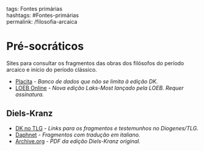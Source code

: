 tags: Fontes primárias  
hashtags: #Fontes-primárias  
permalink: /filosofia-arcaica

# Pré-socráticos

Sites para consultar os fragmentos das obras dos filósofos do período arcaico e início do período clássico.

- [Placita](http://www.placita.org/) - *Banco de dados que não se limita à edição DK.*
- [LOEB Online](https://www.loebclassics.com/view/LCL524/2016/volume.xml) - *Nova edição Laks-Most lançado pela LOEB. Requer assinatura.*

## Diels-Kranz

- [DK no TLG](dk-autores) - *Links para os fragmentos e testemunhos no Diogenes/TLG.*
- [Daphnet](http://www.daphnet.org) - *Fragmentos com tradução em italiano.*
- [Archive.org](https://archive.org/details/diefragmentederv01diel) - *PDF da edição Diels-Kranz original.*
